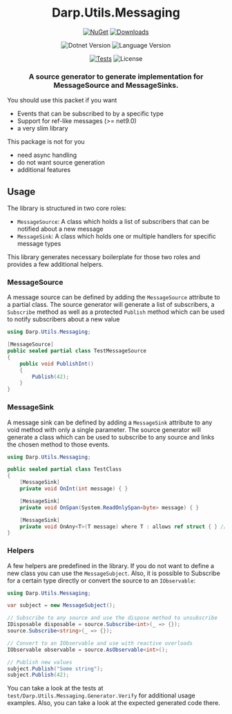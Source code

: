 <div align="center">

# Darp.Utils.Messaging

[![NuGet](https://img.shields.io/nuget/v/Darp.Utils.Messaging.svg)](https://www.nuget.org/packages/Darp.Utils.Messaging)
[![Downloads](https://img.shields.io/nuget/dt/Darp.Utils.Messaging)](https://www.nuget.org/packages/Darp.Utils.Messaging)

![Dotnet Version](https://img.shields.io/badge/dotnet-netstandard2.0%20%7C%20net9.0-blue)
![Language Version](https://img.shields.io/badge/c%23-11-blue)

[![Tests](https://github.com/rosslight/Darp.Utils/actions/workflows/test_and_publish.yml/badge.svg)](https://github.com/rosslight/Darp.Utils/actions/workflows/test_and_publish.yml)
![License](https://img.shields.io/github/license/rosslight/Darp.Utils)

### A source generator to generate implementation for MessageSource and MessageSinks.

</div>

You should use this packet if you want
- Events that can be subscribed to by a specific type
- Support for ref-like messages (>= net9.0)
- a very slim library

This package is not for you
- need async handling
- do not want source generation
- additional features

## Usage

The library is structured in two core roles:
- `MessageSource`: A class which holds a list of subscribers that can be notified about a new message
- `MessageSink`: A class which holds one or multiple handlers for specific message types

This library generates necessary boilerplate for those two roles and provides a few additional helpers.

### MessageSource

A message source can be defined by adding the `MessageSource` attribute to a partial class.
The source generator will generate a list of subscribers, a `Subscribe` method as well as a protected `Publish` method which can be used to notify subscribers about a new value

```csharp
using Darp.Utils.Messaging;

[MessageSource]
public sealed partial class TestMessageSource
{
    public void PublishInt()
    {
        Publish(42);
    }
}
```

### MessageSink

A message sink can be defined by adding a `MessageSink` attribute to any void method with only a single parameter.
The source generator will generate a class which can be used to subscribe to any source and links the chosen method to those events.

```csharp
using Darp.Utils.Messaging;

public sealed partial class TestClass
{
    [MessageSink]
    private void OnInt(int message) { }

    [MessageSink]
    private void OnSpan(System.ReadOnlySpan<byte> message) { }

    [MessageSink]
    private void OnAny<T>(T message) where T : allows ref struct { } // Add 'allows ref struct' only for >= net9.0
}
```

### Helpers

A few helpers are predefined in the library. If you do not want to define a new class you can use the `MessageSubject`.
Also, it is possible to Subscribe for a certain type directly or convert the source to an `IObservable`:

```csharp
using Darp.Utils.Messaging;

var subject = new MessageSubject();

// Subscribe to any source and use the dispose method to unsubscribe
IDisposable disposable = source.Subscribe<int>(_ => {});
source.Subscribe<string>(_ => {});

// Convert to an IObservable and use with reactive overloads
IObservable observable = source.AsObservable<int>();

// Publish new values
subject.Publish("Some string");
subject.Publish(42);
```

You can take a look at the tests at `test/Darp.Utils.Messaging.Generator.Verify` for additional usage examples.
Also, you can take a look at the expected generated code there.

